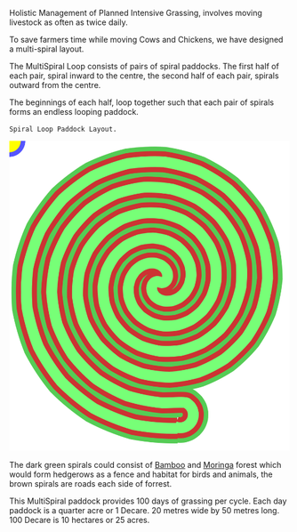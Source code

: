 
Holistic Management of Planned
Intensive Grassing, involves
moving livestock as often as
twice daily.

To save farmers time while 
moving Cows and Chickens,
we have designed a multi-spiral 
layout.

The MultiSpiral Loop consists
of pairs of spiral paddocks.
The first half of each pair,
spiral inward to the centre,
the second half of each pair,
spirals outward from the centre.

The beginnings of each half,
loop together such that each
pair of spirals forms an 
endless looping paddock.

    Spiral Loop Paddock Layout.
<img src="./multiSpirelLoop.svg?x">

The dark green spirals could consist
of <a href="https://en.m.wikipedia.org/wiki/Bambusa_oldhamii">Bamboo</a> and <a href="https://en.m.wikipedia.org/wiki/Moringa_oleifera">Moringa</a> forest which would
form hedgerows as a fence and
habitat for birds and animals,
the brown spirals are roads each side of
forrest.

This MultiSpiral paddock
provides 100 days of grassing per cycle.
Each day paddock is a quarter acre
or 1 Decare. 20 metres wide by 50 metres long.
100 Decare is 10 hectares or 25 acres.



</pre>
